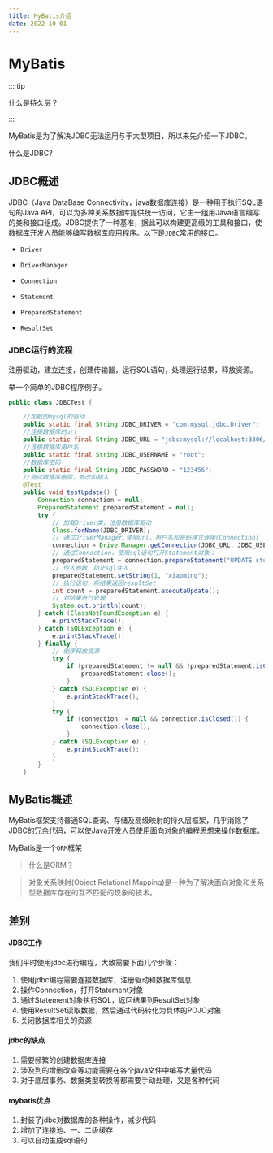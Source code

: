 ```yaml
---
title: MyBatis介绍
date: 2022-10-01
---
```



# MyBatis
::: tip

什么是持久层？

:::

MyBatis是为了解决JDBC无法运用与于大型项目，所以来先介绍一下JDBC。

什么是JDBC?

## JDBC概述

JDBC（Java DataBase Connectivity，java数据库连接）是一种用于执行SQL语句的Java API，可以为多种关系数据库提供统一访问，它由一组用Java语言编写的类和接口组成。JDBC提供了一种基准，据此可以构建更高级的工具和接口，使数据库开发人员能够编写数据库应用程序。以下是`JDBC`常用的接口。

- `Driver`

- `DriverManager`
- `Connection`
- `Statement`
- `PreparedStatement`
- `ResultSet`

### JDBC运行的流程

注册驱动，建立连接，创建传输器，运行SQL语句，处理运行结果，释放资源。

举一个简单的JDBC程序例子。

```java
public class JDBCTest {

	//加载的mysql的驱动
	public static final String JDBC_DRIVER = "com.mysql.jdbc.Driver";
	//连接数据库的url
	public static final String JDBC_URL = "jdbc:mysql://localhost:3306/test";
	//连接数据库用户名
	public static final String JDBC_USERNAME = "root";
	//数据库密码
	public static final String JDBC_PASSWORD = "123456";
	//测试数据库删除，修改和插入
	@Test
	public void testUpdate() {
		Connection connection = null;
		PreparedStatement preparedStatement = null;
		try {
			// 加载Driver类，注册数据库驱动
			Class.forName(JDBC_DRIVER);
			// 通过DriverManager,使用url，用户名和密码建立连接(Connection)
			connection = DriverManager.getConnection(JDBC_URL, JDBC_USERNAME, JDBC_PASSWORD);
			// 通过Connection，使用sql语句打开Statement对象；
			preparedStatement = connection.prepareStatement("UPDATE student SET age=20 WHERE name=?");
			// 传入参数，防止sql注入
			preparedStatement.setString(1, "xiaoming");
			// 执行语句，将结果返回resultSet
			int count = preparedStatement.executeUpdate();
			// 对结果进行处理
			System.out.println(count);
		} catch (ClassNotFoundException e) {
			e.printStackTrace();
		} catch (SQLException e) {
			e.printStackTrace();
		} finally {
			// 倒序释放资源
			try {
				if (preparedStatement != null && !preparedStatement.isClosed()) {
					preparedStatement.close();
				}
			} catch (SQLException e) {
				e.printStackTrace();
			}
			try {
				if (connection != null && connection.isClosed()) {
					connection.close();
				}
			} catch (SQLException e) {
				e.printStackTrace();
			}
		}
	}


```

## MyBatis概述

MyBatis框架支持普通SQL查询、存储及高级映射的持久层框架，几乎消除了JDBC的冗余代码，可以使Java开发人员使用面向对象的编程思想来操作数据库。

MyBatis是一个`ORM`框架

> 什么是ORM？

> 对象关系映射(Object Relational Mapping)是一种为了解决面向对象和关系型数据库存在的互不匹配的现象的技术。

## 差别

#### JDBC工作

  我们平时使用jdbc进行编程，大致需要下面几个步骤：

1. 使用jdbc编程需要连接数据库，注册驱动和数据库信息
2. 操作Connection，打开Statement对象
3. 通过Statement对象执行SQL，返回结果到ResultSet对象
4. 使用ResultSet读取数据，然后通过代码转化为具体的POJO对象
5. 关闭数据库相关的资源

#### jdbc的缺点

1. 需要频繁的创建数据库连接
2. 涉及到的增删改查等功能需要在各个java文件中编写大量代码
3. 对于底层事务、数据类型转换等都需要手动处理，又是各种代码

#### mybatis优点

1. 封装了jdbc对数据库的各种操作，减少代码
2. 增加了连接池、一、二级缓存
3. 可以自动生成sql语句





